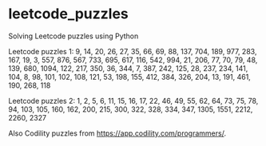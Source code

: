 # leetcode_puzzles
Solving Leetcode puzzles using Python 


Leetcode puzzles 1: 9, 14, 20, 26, 27, 35, 66, 69, 88, 137, 704, 189, 977, 283, 167, 19, 3, 557, 876, 567, 733, 695, 617, 116, 542, 994, 21, 206, 77, 70, 79, 48, 139, 680, 1094, 122, 217, 350, 36, 344, 7, 387, 242, 125, 28, 237, 234, 141, 104, 8, 98, 101, 102, 108, 121, 53, 198, 155, 412, 384, 326, 204, 13, 191, 461, 190, 268, 118

Leetcode puzzles 2: 1, 2, 5, 6, 11, 15, 16, 17, 22, 46, 49, 55, 62, 64, 73, 75, 78, 94, 103, 105, 160, 162, 200, 215, 300, 322, 328, 334, 347, 1305, 1551, 2212, 2260, 2327

Also Codility puzzles from https://app.codility.com/programmers/.
